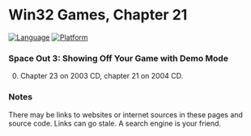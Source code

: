 # Win32 Games, Chapter 21
[![Language](https://img.shields.io/badge/Language%20-C++-blue.svg)](https://github.com/GeorgePimpleton/Win32-games/)
[![Platform](https://img.shields.io/badge/Platform%20-Win32-blue.svg)](https://github.com/GeorgePimpleton/Win32-games/)

### Space Out 3: Showing Off Your Game with Demo Mode
0. Chapter 23 on 2003 CD, chapter 21 on 2004 CD.

### Notes
There may be links to websites or internet sources in these pages and source code. Links can go stale. A search engine is your friend.
